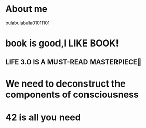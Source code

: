 # About me
bulabulabula01011101
# book is good,I LIKE BOOK!
##                LIFE 3.0 IS A MUST-READ MASTERPIECE🤩

# We need to deconstruct the components of consciousness



# 42 is all you need
